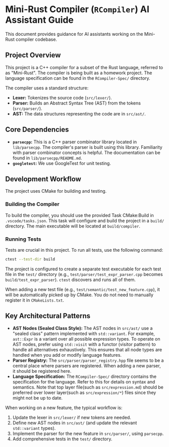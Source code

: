 # Mini-Rust Compiler (`RCompiler`) AI Assistant Guide

This document provides guidance for AI assistants working on the Mini-Rust compiler codebase.

## Project Overview

This project is a C++ compiler for a subset of the Rust language, referred to as "Mini-Rust". The compiler is being built as a homework project. The language specification can be found in the `RCompiler-Spec/` directory.

The compiler uses a standard structure:
- **Lexer:** Tokenizes the source code (`src/lexer/`).
- **Parser:** Builds an Abstract Syntax Tree (AST) from the tokens (`src/parser/`).
- **AST:** The data structures representing the code are in `src/ast/`.

## Core Dependencies

- **`parsecpp`:** This is a C++ parser combinator library located in `lib/parsecpp`. The compiler's parser is built using this library. Familiarity with parser combinator concepts is helpful. The documentation can be found in `lib/parsecpp/README.md`.
- **`googletest`:** We use GoogleTest for unit testing.

## Development Workflow

The project uses CMake for building and testing.

### Building the Compiler

To build the compiler, you should use the provided Task CMake:Build in `.vscode/tasks.json`. This task will configure and build the project in a `build/` directory.
The main executable will be located at `build/compiler`.

### Running Tests

Tests are crucial in this project. To run all tests, use the following command:

```bash
ctest --test-dir build
```

The project is configured to create a separate test executable for each test file in the `test/` directory (e.g., `test/parser/test_expr_parser.cpp` becomes `build/test_expr_parser`). `ctest` discovers and runs all of them.

When adding a new test file (e.g., `test/semantic/test_new_feature.cpp`), it will be automatically picked up by CMake. You do not need to manually register it in `CMakeLists.txt`.


## Key Architectural Patterns

- **AST Nodes (Sealed Class Style):** The AST nodes in `src/ast/` use a "sealed class" pattern implemented with `std::variant`. For example, `ast::Expr` is a variant over all possible expression types. To operate on AST nodes, prefer using `std::visit` with a functor (visitor pattern) to handle all alternatives exhaustively. This ensures that all node types are handled when you add or modify language features.
- **Parser Registry:** The `src/parser/parser_registry.hpp` file seems to be a central place where parsers are registered. When adding a new parser, it should be registered here.
- **Language Specification:** The `RCompiler-Spec/` directory contains the specification for the language. Refer to this for details on syntax and semantics. Note that top layer file(such as `src/expression.md`) should be preferred over lower layer(such as `src/expression/*`) files since they might not be up to date.

When working on a new feature, the typical workflow is:
1.  Update the lexer in `src/lexer/` if new tokens are needed.
2.  Define new AST nodes in `src/ast/` (and update the relevant `std::variant` types).
3.  Implement the parser for the new feature in `src/parser/`, using `parsecpp`.
4.  Add comprehensive tests in the `test/` directory.
